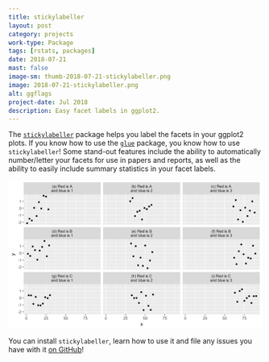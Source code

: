 ```yaml
---
title: stickylabeller
layout: post
category: projects
work-type: Package
tags: [rstats, packages]
date: 2018-07-21
mast: false
image-sm: thumb-2018-07-21-stickylabeller.png
image: 2018-07-21-stickylabeller.png
alt: ggflags
project-date: Jul 2018
description: Easy facet labels in ggplot2.
---
```


The [`stickylabeller`](https://github.com/rensa/stickylabeller) package helps you label the facets in your ggplot2 plots. If you know how to use the [`glue`](https://cran.r-project.org/web/packages/glue/index.html) package, you know how to use `stickylabeller`! Some stand-out features include the ability to automatically number/letter your facets for use in papers and reports, as well as the ability to easily include summary statistics in your facet labels.

![A stickylabeller plot, including multiple faceting variables and automatic numbering](/assets/post-img/2018-07-21-stickylabeller.png)

You can install `stickylabeller`, learn how to use it and file any issues you have with it [on GitHub](https://github.com/rensa/stickylabeller)!
